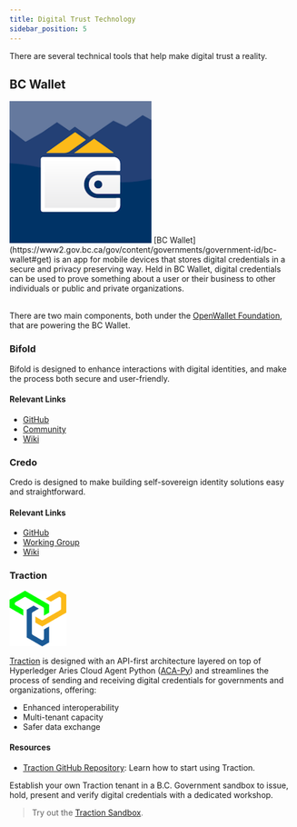 ```yaml
---
title: Digital Trust Technology
sidebar_position: 5
---
```


There are several technical tools that help make digital trust a reality.

## BC Wallet

<img src="../../static/img/foundations/BC_Wallet_Logo.png" alt="The BC Wallet logo showing a white wallet icon with yellow contents in the shape of mountains, set against a dark blue background with mountain silhouettes." width="250px"/>
[BC Wallet](https://www2.gov.bc.ca/gov/content/governments/government-id/bc-wallet#get) is an app for mobile devices that stores digital credentials in a secure and privacy preserving way. Held in BC Wallet, digital credentials can be used to prove something about a user or their business to other individuals or public and private organizations. <br></br>

There are two main components, both under the [OpenWallet Foundation](https://openwallet.foundation/), that are powering the BC Wallet.

### Bifold
Bifold is designed to enhance interactions with digital identities, and make the process both secure and user-friendly.

#### Relevant Links
- [GitHub](https://github.com/openwallet-foundation/bifold-wallet)
- [Community](https://discord.gg/openwalletfoundation)
- [Wiki](https://wiki.openwallet.foundation/display/BIFOLD/)

### Credo
Credo is designed to make building self-sovereign identity solutions easy and straightforward.

#### Relevant Links
- [GitHub](https://github.com/openwallet-foundation/credo-ts)​
- [Working Group](https://github.com/openwallet-foundation/credo-ts/wiki/Meeting-Information)​
- [Wiki](https://github.com/openwallet-foundation/credo-ts/wikihttps://github.com/openwallet-foundation/credo-ts/wiki)

### **Traction**
<img src="../../static/img/foundations/Traction_Logo.png" alt="The Traction logo, showing three interconnected shapes: a green shape on the top left, a yellow shape on the top right, and a blue shape at the bottom." width="100px"/>

[Traction](https://github.com/bcgov/traction) is designed with an API-first architecture layered on top of Hyperledger Aries Cloud Agent Python ([ACA-Py](https://github.com/hyperledger/aries-cloudagent-python)) and streamlines the process of sending and receiving digital credentials for governments and organizations, offering​:

- Enhanced interoperability​
- Multi-tenant capacity​
- Safer data exchange

#### Resources
- [Traction GitHub Repository](https://github.com/bcgov/traction): Learn how to start using Traction.

Establish your own Traction tenant in a B.C. Government sandbox to issue,​ hold, present and verify digital credentials with a dedicated workshop.​

>Try out the [Traction Sandbox](https://github.com/bcgov/traction/blob/main/docs/traction-anoncreds-workshop.md).
